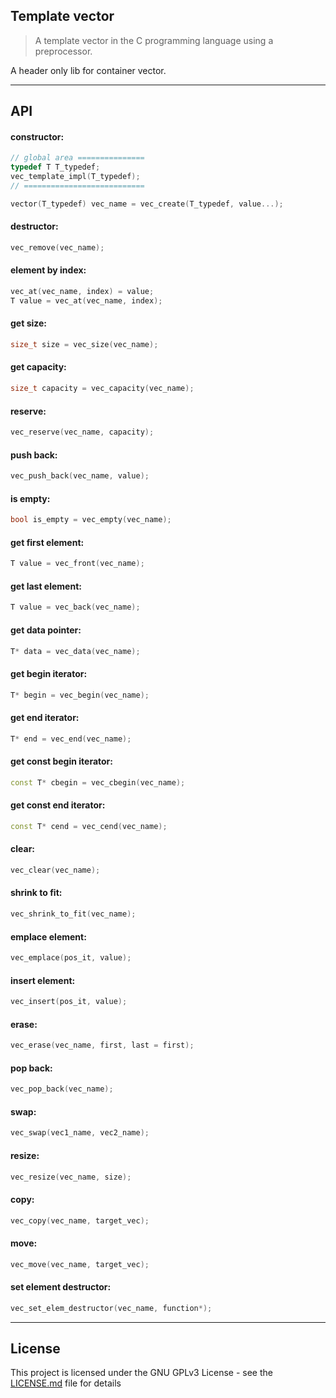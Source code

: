 ## Template vector
> A template vector in the C programming language using a preprocessor.

A header only lib for container vector<T>.

---

## API
#### constructor:
```c++
// global area ===============
typedef T T_typedef;
vec_template_impl(T_typedef);
// ===========================

vector(T_typedef) vec_name = vec_create(T_typedef, value...);
```
#### destructor:
```c++
vec_remove(vec_name);
```
#### element by index:
```c++
vec_at(vec_name, index) = value;
T value = vec_at(vec_name, index);
```
#### get size:
```c++
size_t size = vec_size(vec_name);
```
#### get capacity:
```c++
size_t capacity = vec_capacity(vec_name);
```
#### reserve:
```c++
vec_reserve(vec_name, capacity);
```
#### push back:
```c++
vec_push_back(vec_name, value);
```
#### is empty:
```c++
bool is_empty = vec_empty(vec_name);
```
#### get first element:
```c++
T value = vec_front(vec_name);
```
#### get last element:
```c++
T value = vec_back(vec_name);
```
#### get data pointer:
```c++
T* data = vec_data(vec_name);
```
#### get begin iterator:
```c++
T* begin = vec_begin(vec_name);
```
#### get end iterator:
```c++
T* end = vec_end(vec_name);
```
#### get const begin iterator:
```c++
const T* cbegin = vec_cbegin(vec_name);
```
#### get const end iterator:
```c++
const T* cend = vec_cend(vec_name);
```
#### clear:
```c++
vec_clear(vec_name);
```
#### shrink to fit:
```c++
vec_shrink_to_fit(vec_name);
```
#### emplace element:
```c++
vec_emplace(pos_it, value);
```
#### insert element:
```c++
vec_insert(pos_it, value);
```
#### erase:
```c++
vec_erase(vec_name, first, last = first);
```
#### pop back:
```c++
vec_pop_back(vec_name);
```
#### swap:
```c++
vec_swap(vec1_name, vec2_name);
```
#### resize:
```c++
vec_resize(vec_name, size);
```
#### copy:
```c++
vec_copy(vec_name, target_vec);
```
#### move:
```c++
vec_move(vec_name, target_vec);
```
#### set element destructor:
```c++
vec_set_elem_destructor(vec_name, function*);
```

---

## License
This project is licensed under the GNU GPLv3 License - see the [LICENSE.md](LICENSE.md) file for details
